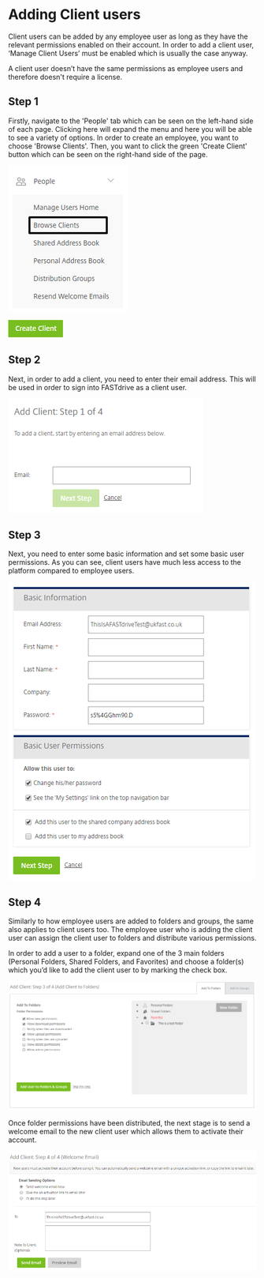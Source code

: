 # Adding Client users

Client users can be added by any employee user as long as they have the relevant permissions enabled on their account. In order to add a client user, ‘Manage Client Users’ must be enabled which is usually the case anyway.

A client user doesn’t have the same permissions as employee users and therefore doesn't require a license.


## Step 1

Firstly, navigate to the 'People' tab which can be seen on the left-hand side of each page. Clicking here will expand the menu and here you will be able to see a variety of options. In order to create an employee, you want to choose 'Browse Clients'. Then, you want to click the green 'Create Client' button which can be seen on the right-hand side of the page.

![Image69](files/Image69.png)

![Image70](files/Image70.png)

## Step 2

Next, in order to add a client, you need to enter their email address. This will be used in order to sign into FASTdrive as a client user.

![Image71](files/Image71.png)

## Step 3

Next, you need to enter some basic information and set some basic user permissions. As you can see, client users have much less access to the platform compared to employee users.

![Image72](files/Image72.png)

## Step 4

Similarly to how employee users are added to folders and groups, the same also applies to client users too. The employee user who is adding the client user can assign the client user to folders and distribute various permissions.

In order to add a user to a folder, expand one of the 3 main folders (Personal Folders, Shared Folders, and Favorites) and choose a folder(s) which you’d like to add the client user to by marking the check box.

![Image73](files/Image73.png)

Once folder permissions have been distributed, the next stage is to send a welcome email to the new client user which allows them to activate their account.

![Image74](files/Image74.png)
